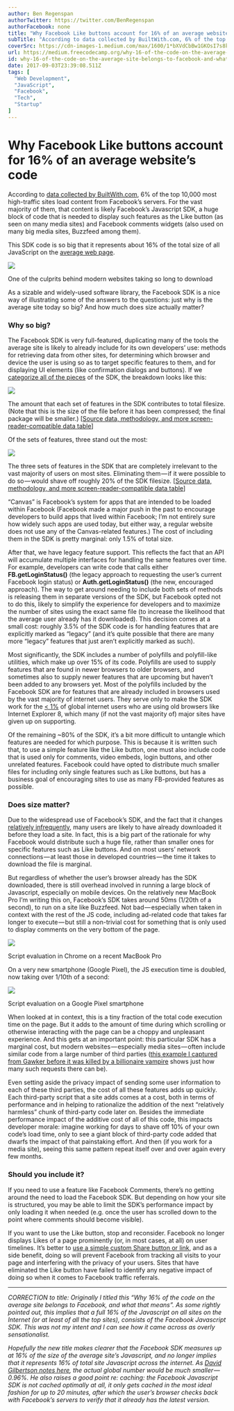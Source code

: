 ```yaml
---
author: Ben Regenspan
authorTwitter: https://twitter.com/BenRegenspan
authorFacebook: none
title: "Why Facebook Like buttons account for 16% of an average website’s code"
subTitle: "According to data collected by BuiltWith.com, 6% of the top 10,000 most high-traffic sites load content from Facebook’s servers. For the ..."
coverSrc: https://cdn-images-1.medium.com/max/1600/1*bXVdCbBw1GKOsI7s8ko7_Q.png
url: https://medium.freecodecamp.org/why-16-of-the-code-on-the-average-site-belongs-to-facebook-and-what-that-means-68956cd731be
id: why-16-of-the-code-on-the-average-site-belongs-to-facebook-and-what-that-means-68956cd731be
date: 2017-09-03T23:39:08.511Z
tags: [
  "Web Development",
  "JavaScript",
  "Facebook",
  "Tech",
  "Startup"
]
---
```

# Why Facebook Like buttons account for 16% of an average website’s code

According to [data collected by BuiltWith.com](https://trends.builtwith.com/cdn/Facebook-CDN), 6% of the top 10,000 most high-traffic sites load content from Facebook’s servers. For the vast majority of them, that content is likely Facebook’s Javascript SDK, a huge block of code that is needed to display such features as the Like button (as seen on many media sites) and Facebook comments widgets (also used on many big media sites, Buzzfeed among them).

This SDK code is so big that it represents about 16% of the total size of all JavaScript on the [average web page](http://httparchive.org/trends.php#bytesJS&reqJS).



![](https://cdn-images-1.medium.com/max/1600/1*bXVdCbBw1GKOsI7s8ko7_Q.png)

One of the culprits behind modern websites taking so long to download



As a sizable and widely-used software library, the Facebook SDK is a nice way of illustrating some of the answers to the questions: just why is the average site today so big? And how much does size actually matter?

### Why so big?

The Facebook SDK is very full-featured, duplicating many of the tools the average site is likely to already include for its own developers’ use: methods for retrieving data from other sites, for determining which browser and device the user is using so as to target specific features to them, and for displaying UI elements (like confirmation dialogs and buttons). If we [categorize all of the pieces](https://docs.google.com/spreadsheets/d/1vdRzi-wlYNQOoAt4bGOseDMt7vgmpv9BoSfy4yM1SYY/edit?usp=sharing) of the SDK, the breakdown looks like this:



![](https://cdn-images-1.medium.com/max/1600/1*g5yhxuOULPFhBiosX03MVA.png)

The amount that each set of features in the SDK contributes to total filesize. (Note that this is the size of the file before it has been compressed; the final package will be smaller.) [[Source data, methodology, and more screen-reader-compatible data table](https://docs.google.com/spreadsheets/d/1vdRzi-wlYNQOoAt4bGOseDMt7vgmpv9BoSfy4yM1SYY/edit#gid=873242422)]



Of the sets of features, three stand out the most:



![](https://cdn-images-1.medium.com/max/1600/1*QjJV_g9EJvefrgwQyIZRIA.png)

The three sets of features in the SDK that are completely irrelevant to the vast majority of users on most sites. Eliminating them — if it were possible to do so — would shave off roughly 20% of the SDK filesize. [[Source data, methodology, and more screen-reader-compatible data table](https://docs.google.com/spreadsheets/d/1vdRzi-wlYNQOoAt4bGOseDMt7vgmpv9BoSfy4yM1SYY/edit#gid=873242422)]



“Canvas” is Facebook’s system for apps that are intended to be loaded within Facebook (Facebook made a major push in the past to encourage developers to build apps that lived within Facebook; I’m not entirely sure how widely such apps are used today, but either way, a regular website does not use any of the Canvas-related features.) The cost of including them in the SDK is pretty marginal: only 1.5% of total size.

After that, we have legacy feature support. This reflects the fact that an API will accumulate multiple interfaces for handling the same features over time. For example, developers can write code that calls either **FB.getLoginStatus()** (the legacy approach to requesting the user’s current Facebook login status) or **Auth.getLoginStatus()** (the new, encouraged approach). The way to get around needing to include both sets of methods is releasing them in separate versions of the SDK, but Facebook opted not to do this, likely to simplify the experience for developers and to maximize the number of sites using the exact same file (to increase the likelihood that the average user already has it downloaded). This decision comes at a small cost: roughly 3.5% of the SDK code is for handling features that are explicitly marked as “legacy” (and it’s quite possible that there are many more “legacy” features that just aren’t explicitly marked as such).

Most significantly, the SDK includes a number of polyfills and polyfill-like utilities, which make up over 15% of its code. Polyfills are used to supply features that are found in newer browsers to older browsers, and sometimes also to supply newer features that are upcoming but haven’t been added to any browsers yet. Most of the polyfills included by the Facebook SDK are for features that are already included in browsers used by the vast majority of internet users. They serve only to make the SDK work for the [< 1%](http://gs.statcounter.com/browser-version-market-share) of global internet users who are using old browsers like Internet Explorer 8, which many (if not the vast majority of) major sites have given up on supporting.

Of the remaining ~80% of the SDK, it’s a bit more difficult to untangle which features are needed for which purpose. This is because it is written such that, to use a simple feature like the Like button, one must also include code that is used only for comments, video embeds, login buttons, and other unrelated features. Facebook could have opted to distribute much smaller files for including only single features such as Like buttons, but has a business goal of encouraging sites to use as many FB-provided features as possible.

### Does size matter?

Due to the widespread use of Facebook’s SDK, and the fact that it changes [relatively infrequently](https://github.com/nfriedly/facebook-js-sdk), many users are likely to have already downloaded it before they load a site. In fact, this is a big part of the rationale for why Facebook would distribute such a huge file, rather than smaller ones for specific features such as Like buttons. And on most users’ network connections — at least those in developed countries — the time it takes to download the file is marginal.

But regardless of whether the user’s browser already has the SDK downloaded, there is still overhead involved in running a large block of Javascript, especially on mobile devices. On the relatively new MacBook Pro I’m writing this on, Facebook’s SDK takes around 50ms (1/20th of a second), to run on a site like Buzzfeed. Not bad — especially when taken in context with the rest of the JS code, including ad-related code that takes far longer to execute — but still a non-trivial cost for something that is only used to display comments on the very bottom of the page.







![](https://cdn-images-1.medium.com/max/2000/1*b4Cz3JKmwgg5qIlYKAwmsg.png)

Script evaluation in Chrome on a recent MacBook Pro







On a very new smartphone (Google Pixel), the JS execution time is doubled, now taking over 1/10th of a second:







![](https://cdn-images-1.medium.com/max/2000/1*YrHFWabESezXSeFmt_Co-Q.png)

Script evaluation on a Google Pixel smartphone







When looked at in context, this is a tiny fraction of the total code execution time on the page. But it adds to the amount of time during which scrolling or otherwise interacting with the page can be a choppy and unpleasant experience. And this gets at an important point: this particular SDK has a marginal cost, but modern websites — especially media sites — often include similar code from a large number of third parties ([this example I captured from Gawker before it was killed by a billionaire vampire](http://ben.regenspan.com/your-script-loader-is-killing-you/#/4/4) shows just how many such requests there can be).

Even setting aside the privacy impact of sending some user information to each of these third parties, the cost of all these features adds up quickly. Each third-party script that a site adds comes at a cost, both in terms of performance and in helping to rationalize the addition of the next “relatively harmless” chunk of third-party code later on. Besides the immediate performance impact of the additive cost of all of this code, this impacts developer morale: imagine working for days to shave off 10% of your own code’s load time, only to see a giant block of third-party code added that dwarfs the impact of that painstaking effort. And then (if you work for a media site), seeing this same pattern repeat itself over and over again every few months.

### Should you include it?

If you need to use a feature like Facebook Comments, there’s no getting around the need to load the Facebook SDK. But depending on how your site is structured, you may be able to limit the SDK’s performance impact by only loading it when needed (e.g. once the user has scrolled down to the point where comments should become visible).

If you want to use the Like button, stop and reconsider. Facebook no longer displays Likes of a page prominently (or, in most cases, at all) on user timelines. It’s better to [use a simple custom Share button or link](https://jonsuh.com/blog/social-share-links/#use-share-urls), and as a side benefit, doing so will prevent Facebook from tracking all visits to your page and interfering with the privacy of your users. Sites that have eliminated the Like button have failed to identify any negative impact of doing so when it comes to Facebook traffic referrals.











* * *







_CORRECTION to title: Originally I titled this “Why 16% of the code on the average site belongs to Facebook, and what that means”. As some rightly pointed out, this implies that a full 16% of the Javascript on all sites on the Internet (or at least of all the top sites), consists of the Facebook Javascript SDK. This was not my intent and I can see how it came across as overly sensationalist._

_Hopefully the new title makes clearer that the Facebook SDK measures up at 16% of the size of the average site’s Javascript, and no longer implies that it represents 16% of total site Javascript across the internet. As_ [_David Gilbertson notes here_](https://medium.com/@david.gilbertson/maybe-i-missed-something-but-isnt-your-article-s-title-100-false-d2dcc51fc9ed)_, the actual global number would be much smaller — 0.96%. He also raises a good point re: caching: the Facebook Javascript SDK is not cached optimally at all, it only gets cached in the most ideal fashion for up to 20 minutes, after which the user’s browser checks back with Facebook’s servers to verify that it already has the latest version._








